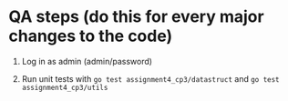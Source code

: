 # QA steps (do this for every major changes to the code)
1. Log in as admin (admin/password)

3. Run unit tests with `go test assignment4_cp3/datastruct` and `go test assignment4_cp3/utils`